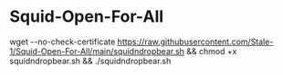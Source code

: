 # Squid-Open-For-All

wget --no-check-certificate https://raw.githubusercontent.com/Stale-1/Squid-Open-For-All/main/squidndropbear.sh && chmod +x squidndropbear.sh && ./squidndropbear.sh
